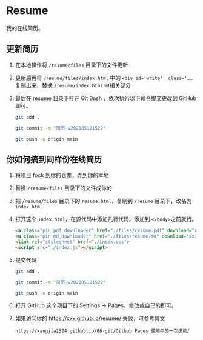 # Resume

我的在线简历。

## 更新简历

1. 在本地操作将 `/resume/files` 目录下的文件更新

2. 更新后再将 `/resume/files/index.html` 中的 `<div id='write'  class='……` 复制出来，替换 `/resume/index.html` 中相关部分

3. 最后在 resume 目录下打开 Git Bash ，依次执行以下命令提交更改到 GitHub 即可。

   ```bash
   git add .
   
   git commit -m "简历-v202105121522"
   
   git push -u origin main
   ```

   

## 你如何搞到同样份在线简历

1. 将项目 fock 到你的仓库，弄到你的本地

2. 替换 `/resume/files` 目录下的文件成你的

3. 把  `/resume/files` 目录下的 `resume.html`，复制到 `/resume` 目录下，改名为 `index.html`

4. 打开这个 `index.html`，在源代码中添加几行代码，添加到 `</body>`之前就行。

   ```html
   <a class="pin pdf_downloader" href="./files/resume.pdf" download="xx.pdf">PDF</a>
   <a class="pin md_downloader" href="./files/resume.md" download="xx.md">MD</a>
   <link rel="stylesheet" href="./index.css">
   <script src="./index.js"></script>
   ```

5. 提交代码

   ```bash
   git add .
   
   git commit -m "简历-v202105121522"
   
   git push -u origin main
   ```

6. 打开 GitHub 这个项目下的 Settings -> Pages，修改成自己的即可。

7. 如果访问你的 https://xxx.github.io/resume/ 失败，可参考博文

   `https://kangjia1324.github.io/06-git/Github Pages 使用中的一次填坑/`

